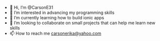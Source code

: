 - 👋 Hi, I’m @CarsonE31
- 👀 I’m interested in advancing my programming skills
- 🌱 I’m currently learning how to build ionic apps
- 💞️ I’m looking to collaborate on small projects that can help me learn new skills
- 📫 How to reach me carsonerika@yahoo.com

<!---
CarsonE31/CarsonE31 is a ✨ special ✨ repository because its `README.md` (this file) appears on your GitHub profile.
You can click the Preview link to take a look at your changes.
--->
